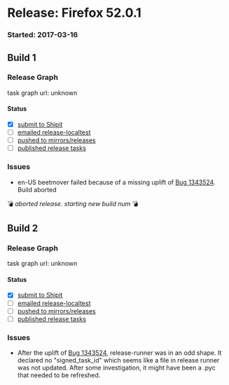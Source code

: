 # Release: Firefox 52.0.1

### Started: 2017-03-16

## Build 1

### Release Graph
task graph url: unknown

#### Status
- [x] [submit to Shipit](https://wiki.mozilla.org/Release:Release_Automation_on_Mercurial:Starting_a_Release#Submit_to_Ship_It)
- [ ] [emailed release-localtest](../how-tos/relpro.md#1-email-drivers-re-release-live-on-test-channel)
- [ ] [pushed to mirrors/releases](../how-tos/relpro.md#2-push-to-releases-dir-mirrors)
- [ ] [published release tasks](../how-tos/relpro.md#3-publish-release)

### Issues
- en-US beetmover failed because of a missing uplift of [Bug 1343524](https://bugzil.la/1343524). Build aborted

:bomb: _aborted release. starting new build num_ :bomb:

## Build 2

### Release Graph
task graph url: unknown

#### Status
- [x] [submit to Shipit](https://wiki.mozilla.org/Release:Release_Automation_on_Mercurial:Starting_a_Release#Submit_to_Ship_It)
- [ ] [emailed release-localtest](../how-tos/relpro.md#1-email-drivers-re-release-live-on-test-channel)
- [ ] [pushed to mirrors/releases](../how-tos/relpro.md#2-push-to-releases-dir-mirrors)
- [ ] [published release tasks](../how-tos/relpro.md#3-publish-release)

### Issues
- After the uplift of [Bug 1343524](https://bugzil.la/1343524), release-runner was in an odd shape. It declared no "signed_task_id" which seems like a file in release runner was not updated. After some investigation, it might have been a .pyc that needed to be refreshed.


